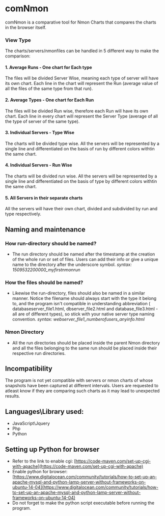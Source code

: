 # comNmon
comNmon is a comparative tool for Nmon Charts that compares the charts in the browser itself.

### View Type
The charts/servers/nmonfiles can be handled in 5 different way to make the comparison:

#### 1. Average Runs - One chart for Each type
The files will be divided Server Wise, meaning each type of server will have its own chart.
Each line in the chart will represent the Run (average value of all the files of the same type from that run).

#### 2. Average Types - One chart for Each Run
The files will be divided Run wise, therefore each Run will have its own chart.
Each line in every chart will represent the Server Type (average of all the type of server of the same type).

#### 3. Individual Servers - Type Wise
The charts will be divided type wise. All the servers will be represented by a single line and differentiated on the basis of run by different colors withtin the same chart.

#### 4. Individual Servers - Run Wise
The charts will be divided run wise. All the servers will be represented by a single line and differentiated on the basis of type by different colors withtin the same chart.

#### 5. All Servers in their separate charts
All the servers will have their own chart, divided and subdivided by run and type respectively.

## Naming and maintenance

### How run-directory should be named?
* The run directory should be named after the timestamp at the creation of the whole run or set of files. Users can add their info or give a unique name to the directory after the underscore symbol.
_syntax: 1509532200000_myfirstnmonrun_

### How the files should be named?
* Likewise the run-directory, files should also be named in a similar manner. Notice the filename should always start with the type it belong to, and the program isn't compatible in understanding abbreviation ( databaseserver_file1.html, dbserver_file2.html and database_file3.html -  all are of different types), so stick with your native server type naming convention.
_syntax: webserver_file1_numberofusers_anyinfo.html_

### Nmon Directory 
* All the run directories should be placed inside the parent Nmon directory and all the files belonging to the same run should be placed inside their respective run directories.


## Incompatibility
The program is not yet compatible with servers or nmon charts of whose snapshots have been captured at different intervals.
Users are requested to atleast know if they are comparing such charts as it may lead to unexpected results.


## Languages\Library used:
* JavaScript\Jquery
* Php
* Python


## Setting up Python for browser
* Refer to the link to enable cgi: [https://code-maven.com/set-up-cgi-with-apache](https://code-maven.com/set-up-cgi-with-apache)
* Enable python for browser: [https://www.digitalocean.com/community/tutorials/how-to-set-up-an-apache-mysql-and-python-lamp-server-without-frameworks-on-ubuntu-14-04](https://www.digitalocean.com/community/tutorials/how-to-set-up-an-apache-mysql-and-python-lamp-server-without-frameworks-on-ubuntu-14-04)
* Do not forget to make the python script executable before running the program.
